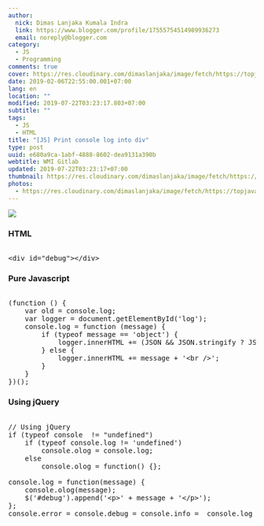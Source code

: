 ```yaml
---
author:
  nick: Dimas Lanjaka Kumala Indra
  link: https://www.blogger.com/profile/17555754514989936273
  email: noreply@blogger.com
category:
  - JS
  - Programming
comments: true
cover: https://res.cloudinary.com/dimaslanjaka/image/fetch/https://topjavatutorial.com/wp-content/uploads/2016/08/consolelog.png
date: 2019-02-06T22:55:00.001+07:00
lang: en
location: ""
modified: 2019-07-22T03:23:17.803+07:00
subtitle: ""
tags:
  - JS
  - HTML
title: "[JS] Print console log into div"
type: post
uuid: e680a9ca-1abf-4888-8602-dea9131a390b
webtitle: WMI Gitlab
updated: 2019-07-22T03:23:17+07:00
thumbnail: https://res.cloudinary.com/dimaslanjaka/image/fetch/https://topjavatutorial.com/wp-content/uploads/2016/08/consolelog.png
photos:
  - https://res.cloudinary.com/dimaslanjaka/image/fetch/https://topjavatutorial.com/wp-content/uploads/2016/08/consolelog.png
---
```


<div><img src="https://res.cloudinary.com/dimaslanjaka/image/fetch/https://topjavatutorial.com/wp-content/uploads/2016/08/consolelog.png"></div> <h3>HTML</h3><pre><br>&lt;div id="debug"&gt;&lt;/div&gt;<br></pre><h3>Pure Javascript</h3><pre><br>(function () {<br>    var old = console.log;<br>    var logger = document.getElementById('log');<br>    console.log = function (message) {<br>        if (typeof message == 'object') {<br>            logger.innerHTML += (JSON &amp;&amp; JSON.stringify ? JSON.stringify(message) : message) + '&lt;br /&gt;';<br>        } else {<br>            logger.innerHTML += message + '&lt;br /&gt;';<br>        }<br>    }<br>})();<br></pre><h3>Using jQuery</h3><pre><br>// Using jQuery<br>if (typeof console  != "undefined") <br>    if (typeof console.log != 'undefined')<br>        console.olog = console.log;<br>    else<br>        console.olog = function() {};<br><br>console.log = function(message) {<br>    console.olog(message);<br>    $('#debug').append('&lt;p&gt;' + message + '&lt;/p&gt;');<br>};<br>console.error = console.debug = console.info =  console.log<br></pre>